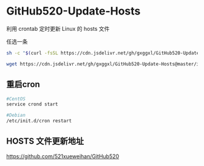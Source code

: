 # GitHub520-Update-Hosts

利用 crontab  定时更新 Linux 的 hosts 文件

任选一条

```bash
sh -c "$(curl -fsSL https://cdn.jsdelivr.net/gh/gxggxl/GitHub520-Update-Hosts@master/install.sh)"
```

```bash
wget https://cdn.jsdelivr.net/gh/gxggxl/GitHub520-Update-Hosts@master/install.sh && chmod 700 install.sh && bash install.sh
```

## 重启cron

```bash
#CentOS
service crond start

#Debian
/etc/init.d/cron restart
```

## HOSTS 文件更新地址

https://github.com/521xueweihan/GitHub520
